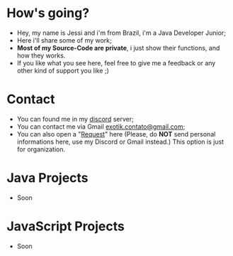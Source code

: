 # How's going?
- Hey, my name is Jessi and i'm from Brazil, i'm a Java Developer Junior;
- Here i'll share some of my work;
- **Most of my Source-Code are private**, i just show their functions, and how they works.
- If you like what you see here, feel free to give me a feedback or any other kind of support you like ;)

# Contact
- You can found me in my [discord](https://discord.gg/nJ83UkbYue) server;
- You can contact me via Gmail exotik.contato@gmail.com;
- You can also open a "[Request](https://github.com/TheExotik/TheExotik/issues)" here (Please, do **NOT** send personal informations here, use my Discord or Gmail instead.) This option is just for organization.

# Java Projects
- Soon

# JavaScript Projects
- Soon

